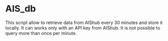 # AIS_db

This script allow to retrieve data from AIShub every 30 minutes and store it locally. It can works only with an API key from AIShub.
It is not possible to query more than once per minute. 

